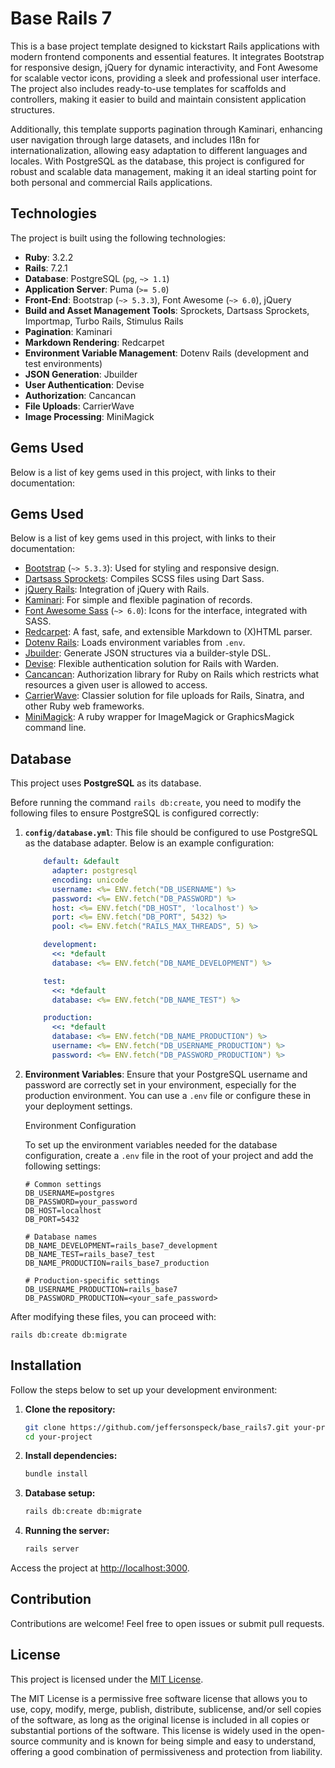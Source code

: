 # Base Rails 7

This is a base project template designed to kickstart Rails applications with modern frontend components and essential features. It integrates Bootstrap for responsive design, jQuery for dynamic interactivity, and Font Awesome for scalable vector icons, providing a sleek and professional user interface. The project also includes ready-to-use templates for scaffolds and controllers, making it easier to build and maintain consistent application structures.

Additionally, this template supports pagination through Kaminari, enhancing user navigation through large datasets, and includes I18n for internationalization, allowing easy adaptation to different languages and locales. With PostgreSQL as the database, this project is configured for robust and scalable data management, making it an ideal starting point for both personal and commercial Rails applications.

## Technologies

The project is built using the following technologies:

- **Ruby**: 3.2.2
- **Rails**: 7.2.1
- **Database**: PostgreSQL (`pg`, `~> 1.1`)
- **Application Server**: Puma (`>= 5.0`)
- **Front-End**: Bootstrap (`~> 5.3.3`), Font Awesome (`~> 6.0`), jQuery
- **Build and Asset Management Tools**: Sprockets, Dartsass Sprockets, Importmap, Turbo Rails, Stimulus Rails
- **Pagination**: Kaminari
- **Markdown Rendering**: Redcarpet
- **Environment Variable Management**: Dotenv Rails (development and test environments)
- **JSON Generation**: Jbuilder
- **User Authentication**: Devise
- **Authorization**: Cancancan
- **File Uploads**: CarrierWave
- **Image Processing**: MiniMagick

## Gems Used

Below is a list of key gems used in this project, with links to their documentation:

## Gems Used

Below is a list of key gems used in this project, with links to their documentation:

- [Bootstrap](https://github.com/twbs/bootstrap-rubygem) (`~> 5.3.3`): Used for styling and responsive design.
- [Dartsass Sprockets](https://github.com/bolandrm/dartsass-sprockets): Compiles SCSS files using Dart Sass.
- [jQuery Rails](https://github.com/rails/jquery-rails): Integration of jQuery with Rails.
- [Kaminari](https://github.com/kaminari/kaminari): For simple and flexible pagination of records.
- [Font Awesome Sass](https://github.com/FortAwesome/font-awesome-sass) (`~> 6.0`): Icons for the interface, integrated with SASS.
- [Redcarpet](https://github.com/vmg/redcarpet): A fast, safe, and extensible Markdown to (X)HTML parser.
- [Dotenv Rails](https://github.com/bkeepers/dotenv): Loads environment variables from `.env`.
- [Jbuilder](https://github.com/rails/jbuilder): Generate JSON structures via a builder-style DSL.
- [Devise](https://github.com/heartcombo/devise): Flexible authentication solution for Rails with Warden.
- [Cancancan](https://github.com/CanCanCommunity/cancancan): Authorization library for Ruby on Rails which restricts what resources a given user is allowed to access.
- [CarrierWave](https://github.com/carrierwaveuploader/carrierwave): Classier solution for file uploads for Rails, Sinatra, and other Ruby web frameworks.
- [MiniMagick](https://github.com/minimagick/minimagick): A ruby wrapper for ImageMagick or GraphicsMagick command line.


## Database

This project uses **PostgreSQL** as its database.

Before running the command `rails db:create`, you need to modify the following files to ensure PostgreSQL is configured correctly:

1. **`config/database.yml`**: This file should be configured to use PostgreSQL as the database adapter. Below is an example configuration:

    ```yaml
        default: &default
          adapter: postgresql
          encoding: unicode
          username: <%= ENV.fetch("DB_USERNAME") %>
          password: <%= ENV.fetch("DB_PASSWORD") %>
          host: <%= ENV.fetch("DB_HOST", 'localhost') %>
          port: <%= ENV.fetch("DB_PORT", 5432) %>
          pool: <%= ENV.fetch("RAILS_MAX_THREADS", 5) %>

        development:
          <<: *default
          database: <%= ENV.fetch("DB_NAME_DEVELOPMENT") %>

        test:
          <<: *default
          database: <%= ENV.fetch("DB_NAME_TEST") %>

        production:
          <<: *default
          database: <%= ENV.fetch("DB_NAME_PRODUCTION") %>
          username: <%= ENV.fetch("DB_USERNAME_PRODUCTION") %>
          password: <%= ENV.fetch("DB_PASSWORD_PRODUCTION") %>
    ```

2. **Environment Variables**: Ensure that your PostgreSQL username and password are correctly set in your environment, especially for the production environment. You can use a `.env` file or configure these in your deployment settings.

    Environment Configuration

      To set up the environment variables needed for the database configuration, create a `.env` file in the root of your project and add the following settings:

      ```plaintext
      # Common settings
      DB_USERNAME=postgres
      DB_PASSWORD=your_password
      DB_HOST=localhost
      DB_PORT=5432

      # Database names
      DB_NAME_DEVELOPMENT=rails_base7_development
      DB_NAME_TEST=rails_base7_test
      DB_NAME_PRODUCTION=rails_base7_production

      # Production-specific settings
      DB_USERNAME_PRODUCTION=rails_base7
      DB_PASSWORD_PRODUCTION=<your_safe_password>

After modifying these files, you can proceed with:

    rails db:create db:migrate

## Installation

Follow the steps below to set up your development environment:

1. **Clone the repository:**

   ```bash
   git clone https://github.com/jeffersonspeck/base_rails7.git your-project
   cd your-project

2. **Install dependencies:**
   ```bash
   bundle install

3. **Database setup:**
   ```bash
   rails db:create db:migrate

4. **Running the server:**
   ```bash
   rails server

Access the project at [http://localhost:3000](http://localhost:3000).

## Contribution

Contributions are welcome! Feel free to open issues or submit pull requests.

## License

This project is licensed under the [MIT License](https://github.com/git/git-scm.com/blob/main/MIT-LICENSE.txt).

The MIT License is a permissive free software license that allows you to use, copy, modify, merge, publish, distribute, sublicense, and/or sell copies of the software, as long as the original license is included in all copies or substantial portions of the software. This license is widely used in the open-source community and is known for being simple and easy to understand, offering a good combination of permissiveness and protection from liability.
